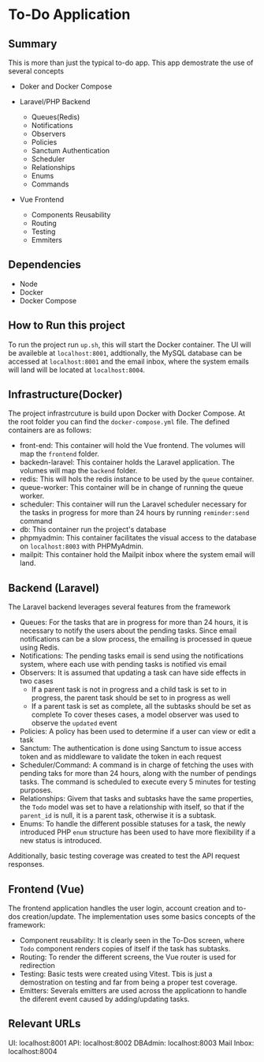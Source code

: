 # To-Do Application

## Summary
This is more than just the typical to-do app. This app demostrate the use of several concepts
- Doker and Docker Compose
- Laravel/PHP Backend
  - Queues(Redis)
  - Notifications
  - Observers
  - Policies
  - Sanctum Authentication
  - Scheduler
  - Relationships
  - Enums
  - Commands
    
- Vue Frontend
  - Components Reusability
  - Routing
  - Testing
  - Emmiters
 
## Dependencies
- Node
- Docker
- Docker Compose

## How to Run this project
To run the project run `up.sh`, this will start the Docker container. The UI will be availeble at `localhost:8001`, addtionally, the MySQL database can be accessed at `localhost:8001` and the email inbox, where the system emails will land will be located at `localhost:8004`.

## Infrastructure(Docker)
The project infrastrcuture is build upon Docker with Docker Compose. At the root folder you can find the `docker-compose.yml` file. The defined containers are as follows:
- front-end: This container will hold the Vue frontend. The volumes will map the `frontend` folder.
- backedn-laravel: This container holds the Laravel application. The volumes will map the `backend` folder.
- redis: This will hols the redis instance to be used by the `queue` container.
- queue-worker: This container will be in change of running the queue worker.
- scheduler: This container will run the Laravel scheduler necessary for the tasks in progress for more than 24 hours by running `reminder:send` command
- db: This container run the project's database
- phpmyadmin: This container facilitates the visual access to the database on `localhost:8003` with PHPMyAdmin.
- mailpit: This container hold the Mailpit inbox where the system email will land.

## Backend (Laravel)
The Laravel backend leverages several features from the framework
- Queues: For the tasks that are in progress for more than 24 hours, it is necessary to notify the users about the pending tasks. Since email notifications can be a slow process, the emailing is processed in queue using Redis.
- Notifications: The pending tasks email is send using the notifications system, where each use with pending tasks is notified vis email
- Observers: It is assumed that updating a task can have side effects in two cases
  - If a parent task is not in progress and a child task is set to in progress, the parent task should be set to in progress as well
  - If a parent task is set as complete, all the subtasks should be set as complete
 To cover theses cases, a model observer was used to observe the `updated` event
- Policies: A policy has been used to determine if a user can view or edit a task
- Sanctum: The authentication is done using Sanctum to issue access token and as middleware to validate the token in each request
- Scheduler/Command: A command is in charge of fetching the uses with pending taks for more than 24 hours, along with the number of pendings tasks. The command is scheduled to execute every 5 minutes for testing purposes.
- Relationships: Givem that tasks and subtasks have the same properties, the `Todo` model was set to have a relationship with itself, so that if the `parent_id` is null, it is a parent task, otherwise it is a subtask.
- Enums: To handle the different possible statuses for a task, the newly introduced PHP `enum` structure has been used to have more flexibility if a new status is introduced.

Additionally, basic testing coverage was created to test the API request responses.

## Frontend (Vue)
The frontend application handles the user login, account creation and to-dos creation/update. The implementation uses some basics concepts of the framework:
- Component reusability: It is clearly seen in the To-Dos screen, where `Todo` component renders copies of itself if the task has subtasks.
- Routing: To render the different screens, the Vue router is used for redirection
- Testing: Basic tests were created using Vitest. Tbis is just a demostration on testing and far from being a proper test coverage.
- Emitters: Severals emitters are used across the applicationn to handle the diferent event caused by adding/updating tasks.

## Relevant URLs

UI: localhost:8001
API: localhost:8002
DBAdmin: localhost:8003
Mail Inbox: localhost:8004


